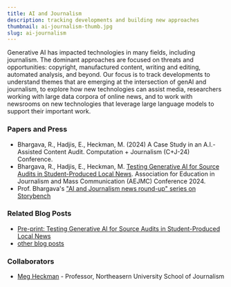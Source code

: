 ```yaml
---
title: AI and Journalism
description: tracking developments and building new approaches
thumbnail: ai-journalism-thumb.jpg
slug: ai-journalism
---
```


Generative AI has impacted technologies in many fields, including journalism. The dominant approaches are focused on threats and opportunities: copyright, manufactured content, writing and editing, automated analysis, and beyond. Our focus is to track developments to understand themes that are emerging at the intersection of genAI and journalism, to explore how new technologies can assist media, researchers working with large data corpora of online news, and to work with newsrooms on new technologies that leverage large language models to support their important work.

### Papers and Press

* Bhargava, R., Hadjis, E., Heckman, M. (2024) A Case Study in an A.I.-Assisted Content Audit. Computation + Journalism (C+J-24) Conference.
* Bhargava, R., Hadjis, E., Heckman, M. [Testing Generative AI for Source Audits in Student-Produced Local News](https://doi.org/10.31235/osf.io/7hc2d). Association for Education in Journalism and Mass Communication (AEJMC) Conference 2024. 
* Prof. Bhargava's ["AI and Journalism news round-up" series on Storybench](https://www.storybench.org/author/rahul/)

### Related Blog Posts
* [Pre-print: Testing Generative AI for Source Audits in Student-Produced Local News](/2024/08/15/data-theatre-arts-paper.html)
* [other blog posts](/category/ai)

### Collaborators

* [Meg Heckman](https://camd.northeastern.edu/people/meg-heckman/) - Professor, Northeasern University School of Journalism
